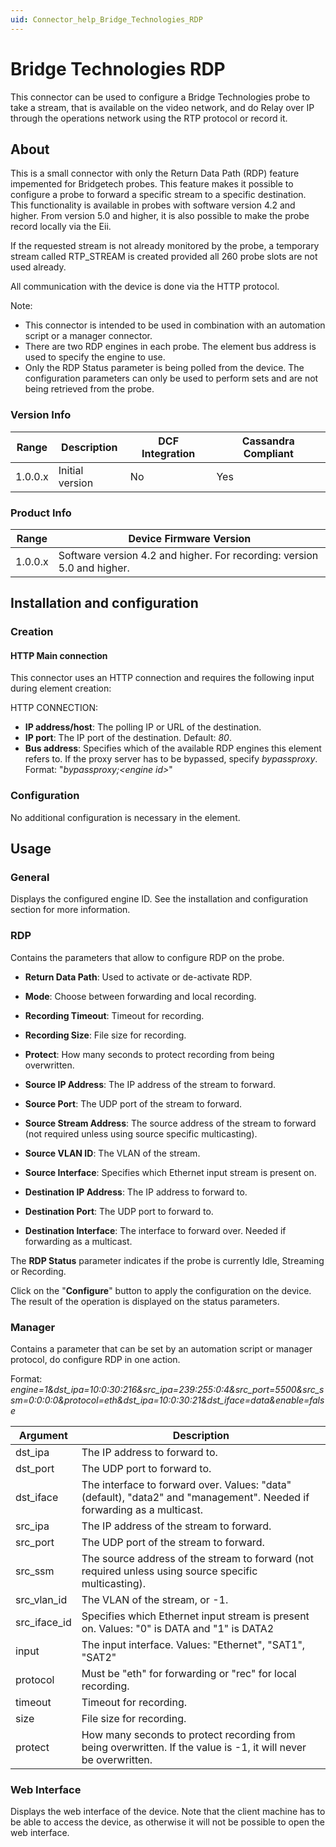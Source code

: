 ```yaml
---
uid: Connector_help_Bridge_Technologies_RDP
---
```


# Bridge Technologies RDP

This connector can be used to configure a Bridge Technologies probe to take a stream, that is available on the video network, and do Relay over IP through the operations network using the RTP protocol or record it.

## About

This is a small connector with only the Return Data Path (RDP) feature impemented for Bridgetech probes. This feature makes it possible to configure a probe to forward a specific stream to a specific destination. This functionality is available in probes with software version 4.2 and higher. From version 5.0 and higher, it is also possible to make the probe record locally via the Eii.

If the requested stream is not already monitored by the probe, a temporary stream called RTP_STREAM is created provided all 260 probe slots are not used already.

All communication with the device is done via the HTTP protocol.

Note:

- This connector is intended to be used in combination with an automation script or a manager connector.
- There are two RDP engines in each probe. The element bus address is used to specify the engine to use.
- Only the RDP Status parameter is being polled from the device. The configuration parameters can only be used to perform sets and are not being retrieved from the probe.

### Version Info

| Range | Description | DCF Integration | Cassandra Compliant |
|------------------|-----------------|---------------------|-------------------------|
| 1.0.0.x          | Initial version | No                  | Yes                     |

### Product Info

| **Range** | **Device Firmware Version**                                             |
|------------------|-------------------------------------------------------------------------|
| 1.0.0.x          | Software version 4.2 and higher. For recording: version 5.0 and higher. |

## Installation and configuration

### Creation

#### HTTP Main connection

This connector uses an HTTP connection and requires the following input during element creation:

HTTP CONNECTION:

- **IP address/host**: The polling IP or URL of the destination.
- **IP port**: The IP port of the destination. Default: *80*.
- **Bus address**: Specifies which of the available RDP engines this element refers to. If the proxy server has to be bypassed, specify *bypassproxy*. Format: "*bypassproxy;\<engine id\>*"

### Configuration

No additional configuration is necessary in the element.

## Usage

### General

Displays the configured engine ID. See the installation and configuration section for more information.

### RDP

Contains the parameters that allow to configure RDP on the probe.

- **Return Data Path**: Used to activate or de-activate RDP.

- **Mode**: Choose between forwarding and local recording.

- **Recording Timeout**: Timeout for recording.

- **Recording Size**: File size for recording.

- **Protect**: How many seconds to protect recording from being overwritten.

- **Source IP Address**: The IP address of the stream to forward.

- **Source Port**: The UDP port of the stream to forward.

- **Source Stream Address**: The source address of the stream to forward (not required unless using source specific multicasting).

- **Source VLAN ID**: The VLAN of the stream.

- **Source Interface**: Specifies which Ethernet input stream is present on.

- **Destination IP Address**: The IP address to forward to.

- **Destination Port**: The UDP port to forward to.

- **Destination Interface**: The interface to forward over. Needed if forwarding as a multicast.

The **RDP Status** parameter indicates if the probe is currently Idle, Streaming or Recording.

Click on the "**Configure**" button to apply the configuration on the device. The result of the operation is displayed on the status parameters.

### Manager

Contains a parameter that can be set by an automation script or manager protocol, do configure RDP in one action.

Format: *engine=1&dst_ipa=10:0:30:216&src_ipa=239:255:0:4&src_port=5500&src_ssm=0:0:0:0&protocol=eth&dst_ipa=10:0:30:21&dst_iface=data&enable=false*

| **Argument** | **Description**                                                                                                         |
|--------------|-------------------------------------------------------------------------------------------------------------------------|
| dst_ipa      | The IP address to forward to.                                                                                           |
| dst_port     | The UDP port to forward to.                                                                                             |
| dst_iface    | The interface to forward over. Values: "data" (default), "data2" and "management". Needed if forwarding as a multicast. |
| src_ipa      | The IP address of the stream to forward.                                                                                |
| src_port     | The UDP port of the stream to forward.                                                                                  |
| src_ssm      | The source address of the stream to forward (not required unless using source specific multicasting).                   |
| src_vlan_id  | The VLAN of the stream, or -1.                                                                                          |
| src_iface_id | Specifies which Ethernet input stream is present on. Values: "0" is DATA and "1" is DATA2                               |
| input        | The input interface. Values: "Ethernet", "SAT1", "SAT2"                                                                 |
| protocol     | Must be "eth" for forwarding or "rec" for local recording.                                                              |
| timeout      | Timeout for recording.                                                                                                  |
| size         | File size for recording.                                                                                                |
| protect      | How many seconds to protect recording from being overwritten. If the value is -1, it will never be overwritten.         |

### Web Interface

Displays the web interface of the device. Note that the client machine has to be able to access the device, as otherwise it will not be possible to open the web interface.
